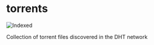torrents 
========
![Indexed](https://img.shields.io/badge/indexed-145690-blue)

Collection of torrent files discovered in the DHT network
